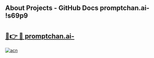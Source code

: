 ## About Projects - GitHub Docs promptchan.ai- !s69p9

# <h2><a href="https://andorid.site?title=promptchan.ai-&ref=13PRO">🔗👉 🔴 promptchan.ai-</a></h2>

[![acn](https://github.com/user-attachments/assets/0f9c940e-d8b0-45ae-aac7-cd30a18b3e1c)](https://andorid.site?title=promptchan.ai-&ref=13PRO)

